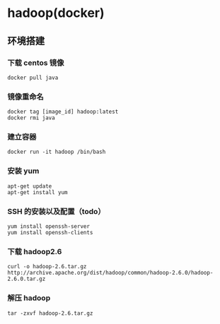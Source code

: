 # hadoop(docker)

## 环境搭建

### 下载 centos 镜像

```shell
docker pull java
```

### 镜像重命名

```shell
docker tag [image_id] hadoop:latest
docker rmi java
```

### 建立容器

```shell
docker run -it hadoop /bin/bash
```

### 安装 yum

```shell
apt-get update
apt-get install yum
```

### SSH 的安装以及配置（todo）

```shell
yum install openssh-server
yum install openssh-clients
```

### 下载 hadoop2.6

```shell
curl -o hadoop-2.6.tar.gz  http://archive.apache.org/dist/hadoop/common/hadoop-2.6.0/hadoop-2.6.0.tar.gz
```

### 解压 hadoop

```shell
tar -zxvf hadoop-2.6.tar.gz
```
